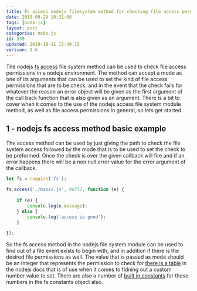 ```yaml
---
title: Fs access nodejs filesystem method for checking file access permissions
date: 2019-09-29 19:31:00
tags: [node.js]
layout: post
categories: node.js
id: 539
updated: 2019-10-11 15:49:15
version: 1.6
---
```


The nodejs [fs access](https://nodejs.org/api/fs.html#fs_fs_access_path_mode_callback) file system method can be used to check file access permissions in a nodejs environment. The method can accept a mode as one of its arguments that can be used to set the kind of file access permissions that are to be check, and in the event that the check fails for whatever the reason an error object will be given as the first argument of the call back function that is also given as an argument. There is a bit to cover when it comes to the use of the nodejs access file system module method, as well as file access permissions in general, so lets get started.

<!-- more -->

## 1 - nodejs fs access method basic example

The access method can be used by just giving the path to check the file system access followed by the mode that is to be used to set the check to be preformed. Once the check is over the given callback will fire and if an error happens there will be a non null error value for the error argument of the callback.

```js
let fs = require('fs');
 
fs.access('./basic.js', 0o777, function (e) {
 
    if (e) {
        console.log(e.message);
    } else {
        console.log('access is good');
    }
 
});
```

So the fs access method in the nodejs file system module can be used to find out of a file event exists to begin with, and in addition if there is the desired file permissions as well. The value that is passed as mode should be an integer that represents the permission to check for [there is a table](https://nodejs.org/api/fs.html#fs_file_modes) in the nodejs docs that is of use when it comes to fidning out a custom number value to set. There are also a number of [built in constants](https://nodejs.org/api/fs.html#fs_file_access_constants) for these numbers in the fs.constants object also.